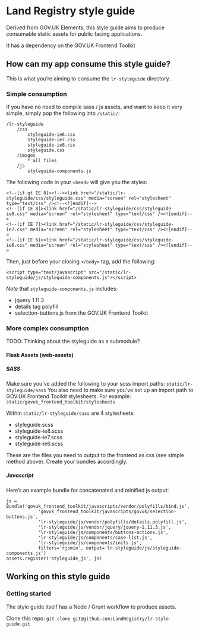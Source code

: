 # Land Registry style guide

Derived from GOV.UK Elements, this style guide aims to produce consumable static assets
 for public facing applications.

It has a dependency on the GOV.UK Frontend Toolkit

## How can my app consume this style guide?

This is what you’re aiming to consume the ```lr-styleguide``` directory.

### Simple consumption

If you have no need to compile sass / js assets, and want to keep it very simple,
simply pop the following into ```/static/```:

```
/lr-styleguide
    /css
        styleguide-ie6.css
        styleguide-ie7.css
        styleguide-ie8.css
        styleguide.css
    /images
        * all files
    /js
        styleguide-components.js
```

The following code in your ```<head>``` will give you the styles:

```
<!--[if gt IE 8]><!--><link href="/static/lr-styleguide/css/styleguide.css" media="screen" rel="stylesheet" type="text/css" /><!--<![endif]-->
<!--[if IE 8]><link href="/static/lr-styleguide/css/styleguide-ie8.css" media="screen" rel="stylesheet" type="text/css" /><![endif]-->
<!--[if IE 7]><link href="/static/lr-styleguide/css/styleguide-ie7.css" media="screen" rel="stylesheet" type="text/css" /><![endif]-->
<!--[if IE 6]><link href="/static/lr-styleguide/css/styleguide-ie6.css" media="screen" rel="stylesheet" type="text/css" /><![endif]-->
```

Then, just before your closing ```</body>``` tag, add the following:
```
<script type="text/javascript" src="/static/lr-styleguide/js/styleguide-components.js"></script>
```
*Note* that ```styleguide-components.js``` includes:

* jquery 1.11.3
* details tag polyfill
* selection-buttons.js from the GOV.UK Frontend Toolkit


### More complex consumption

TODO: Thinking about the styleguide as a submodule?

#### Flask Assets (web-assets)

##### SASS

Make sure you've added the following to your scss import paths: ``` static/lr-styleguide/sass ```
You also need to make sure you've set up an import path to GOV.UK Frontend Toolkit stylesheets. For example: ``` static/govuk_frontend_toolkit/stylesheets ```

Within ``` static/lr-styleguide/sass ``` are 4 stylesheets:

* styleguide.scss
* styleguide-ie8.scss
* styleguide-ie7.scss
* styleguide-ie6.scss

These are the files you need to output to the frontend as css (see simple method above). Create your bundles accordingly.

##### Javascript

Here’s an example bundle for concatenated and minified js output:

```
js = Bundle('govuk_frontend_toolkit/javascripts/vendor/polyfills/bind.js',
            'govuk_frontend_toolkit/javascripts/govuk/selection-buttons.js',
            'lr-styleguide/js/vendor/polyfills/details.polyfill.js',
            'lr-styleguide/js/vendor/jquery/jquery-1.11.3.js',
            'lr-styleguide/js/components/buttons-actions.js',
            'lr-styleguide/js/components/case-list.js',
            'lr-styleguide/js/components/inits.js',
            filters='rjsmin', output='lr-styleguide/js/styleguide-components.js')
assets.register('styleguide_js', js)
```


## Working on this style guide

### Getting started

The style guide itself has a Node / Grunt workflow to produce assets.

Clone this repo: ``` git clone git@github.com:LandRegistry/lr-style-guide.git ```

